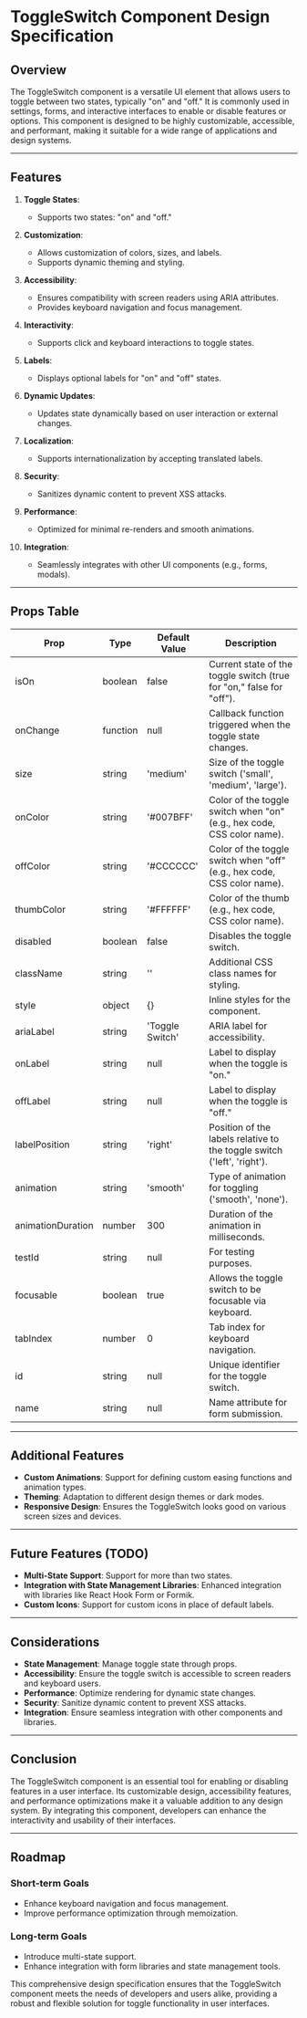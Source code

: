 # ToggleSwitch Component Design Specification

## Overview

The ToggleSwitch component is a versatile UI element that allows users to toggle between two states, typically "on" and "off." It is commonly used in settings, forms, and interactive interfaces to enable or disable features or options. This component is designed to be highly customizable, accessible, and performant, making it suitable for a wide range of applications and design systems.

---

## Features

1. **Toggle States**:
   - Supports two states: "on" and "off."

2. **Customization**:
   - Allows customization of colors, sizes, and labels.
   - Supports dynamic theming and styling.

3. **Accessibility**:
   - Ensures compatibility with screen readers using ARIA attributes.
   - Provides keyboard navigation and focus management.

4. **Interactivity**:
   - Supports click and keyboard interactions to toggle states.

5. **Labels**:
   - Displays optional labels for "on" and "off" states.

6. **Dynamic Updates**:
   - Updates state dynamically based on user interaction or external changes.

7. **Localization**:
   - Supports internationalization by accepting translated labels.

8. **Security**:
   - Sanitizes dynamic content to prevent XSS attacks.

9. **Performance**:
   - Optimized for minimal re-renders and smooth animations.

10. **Integration**:
    - Seamlessly integrates with other UI components (e.g., forms, modals).

---

## Props Table

| Prop            | Type                  | Default Value | Description                                                                 |
|-----------------|-----------------------|---------------|-----------------------------------------------------------------------------|
| isOn            | boolean               | false         | Current state of the toggle switch (true for "on," false for "off").        |
| onChange        | function              | null          | Callback function triggered when the toggle state changes.                  |
| size            | string                | 'medium'      | Size of the toggle switch ('small', 'medium', 'large').                     |
| onColor         | string                | '#007BFF'     | Color of the toggle switch when "on" (e.g., hex code, CSS color name).      |
| offColor        | string                | '#CCCCCC'     | Color of the toggle switch when "off" (e.g., hex code, CSS color name).     |
| thumbColor      | string                | '#FFFFFF'     | Color of the thumb (e.g., hex code, CSS color name).                        |
| disabled        | boolean               | false         | Disables the toggle switch.                                                |
| className       | string                | ''            | Additional CSS class names for styling.                                     |
| style           | object                | {}            | Inline styles for the component.                                           |
| ariaLabel       | string                | 'Toggle Switch' | ARIA label for accessibility.                                              |
| onLabel         | string                | null          | Label to display when the toggle is "on."                                  |
| offLabel        | string                | null          | Label to display when the toggle is "off."                                 |
| labelPosition   | string                | 'right'       | Position of the labels relative to the toggle switch ('left', 'right').    |
| animation       | string                | 'smooth'      | Type of animation for toggling ('smooth', 'none').                          |
| animationDuration | number              | 300           | Duration of the animation in milliseconds.                                  |
| testId          | string                | null          | For testing purposes.                                                     |
| focusable       | boolean               | true          | Allows the toggle switch to be focusable via keyboard.                      |
| tabIndex        | number                | 0             | Tab index for keyboard navigation.                                          |
| id              | string                | null          | Unique identifier for the toggle switch.                                    |
| name            | string                | null          | Name attribute for form submission.                                         |

---

## Additional Features

- **Custom Animations**: Support for defining custom easing functions and animation types.
- **Theming**: Adaptation to different design themes or dark modes.
- **Responsive Design**: Ensures the ToggleSwitch looks good on various screen sizes and devices.

---

## Future Features (TODO)

- **Multi-State Support**: Support for more than two states.
- **Integration with State Management Libraries**: Enhanced integration with libraries like React Hook Form or Formik.
- **Custom Icons**: Support for custom icons in place of default labels.

---

## Considerations

- **State Management**: Manage toggle state through props.
- **Accessibility**: Ensure the toggle switch is accessible to screen readers and keyboard users.
- **Performance**: Optimize rendering for dynamic state changes.
- **Security**: Sanitize dynamic content to prevent XSS attacks.
- **Integration**: Ensure seamless integration with other components and libraries.

---

## Conclusion

The ToggleSwitch component is an essential tool for enabling or disabling features in a user interface. Its customizable design, accessibility features, and performance optimizations make it a valuable addition to any design system. By integrating this component, developers can enhance the interactivity and usability of their interfaces.

---

## Roadmap

### Short-term Goals
- Enhance keyboard navigation and focus management.
- Improve performance optimization through memoization.

### Long-term Goals
- Introduce multi-state support.
- Enhance integration with form libraries and state management tools.

This comprehensive design specification ensures that the ToggleSwitch component meets the needs of developers and users alike, providing a robust and flexible solution for toggle functionality in user interfaces.